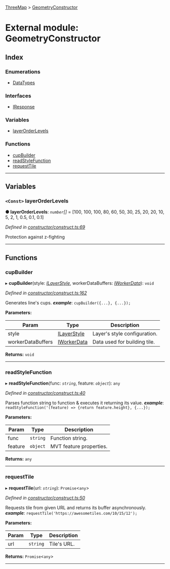 [ThreeMap](../README.md) > [GeometryConstructor](../modules/geometryconstructor.md)

# External module: GeometryConstructor

## Index

### Enumerations

* [DataTypes](../enums/geometryconstructor.datatypes.md)

### Interfaces

* [IResponse](../interfaces/geometryconstructor.iresponse.md)

### Variables

* [layerOrderLevels](geometryconstructor.md#layerorderlevels)

### Functions

* [cupBuilder](geometryconstructor.md#cupbuilder)
* [readStyleFunction](geometryconstructor.md#readstylefunction)
* [requestTile](geometryconstructor.md#requesttile)

---

## Variables

<a id="layerorderlevels"></a>

### `<Const>` layerOrderLevels

**● layerOrderLevels**: *`number`[]* =  [100, 100, 100, 80, 60, 50, 30, 25, 20, 20, 10, 5, 2, 1, 0.5, 0.1, 0.1]

*Defined in [constructor/construct.ts:69](https://github.com/areknawo/ThreeMap/blob/master/src/constructor/construct.ts#L69)*

Protection against z-fighting

___

## Functions

<a id="cupbuilder"></a>

###  cupBuilder

▸ **cupBuilder**(style: *[ILayerStyle](../interfaces/interfaces.ilayerstyle.md)*, workerDataBuffers: *[IWorkerData](../interfaces/interfaces.iworkerdata.md)*): `void`

*Defined in [constructor/construct.ts:162](https://github.com/areknawo/ThreeMap/blob/master/src/constructor/construct.ts#L162)*

Generates line's cups.
*__example__*: `cupBuilder({...}, {...});`

**Parameters:**

| Param | Type | Description |
| ------ | ------ | ------ |
| style | [ILayerStyle](../interfaces/interfaces.ilayerstyle.md) |  Layer's style configuration. |
| workerDataBuffers | [IWorkerData](../interfaces/interfaces.iworkerdata.md) |  Data used for building tile. |

**Returns:** `void`

___
<a id="readstylefunction"></a>

###  readStyleFunction

▸ **readStyleFunction**(func: *`string`*, feature: *`object`*): `any`

*Defined in [constructor/construct.ts:40](https://github.com/areknawo/ThreeMap/blob/master/src/constructor/construct.ts#L40)*

Parses function string to function & executes it returning its value.
*__example__*: `readStyleFunction('(feature) => {return feature.height}, {...});`

**Parameters:**

| Param | Type | Description |
| ------ | ------ | ------ |
| func | `string` |  Function string. |
| feature | `object` |  MVT feature properties. |

**Returns:** `any`

___
<a id="requesttile"></a>

###  requestTile

▸ **requestTile**(url: *`string`*): `Promise`<`any`>

*Defined in [constructor/construct.ts:50](https://github.com/areknawo/ThreeMap/blob/master/src/constructor/construct.ts#L50)*

Requests tile from given URL and returns its buffer asynchronously.
*__example__*: `requestTile('https://awesometiles.com/10/15/12');`

**Parameters:**

| Param | Type | Description |
| ------ | ------ | ------ |
| url | `string` |  Tile's URL. |

**Returns:** `Promise`<`any`>

___

